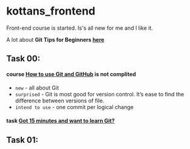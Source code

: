 # kottans_frontend
Front-end course is started. Is's all new for me and I like it.

A lot about **Git Tips for Beginners [here](https://www.webpagefx.com/blog/web-design/git-tips/)**
## Task 00:
#### course [How to use Git and GitHub](https://github.com/KonstantynNazarenko/kottans_frontend/blob/master/task00.PNG) is not complited
* `new` - all about Git
* `surprised` - Git is most good for version control. It’s ease to find the difference between versions of file. 
* `intend to use` -  one commit per logical change
#### task [Got 15 minutes and want to learn Git?](https://try.github.io/levels/1/challenges/1)
## Task 01:
